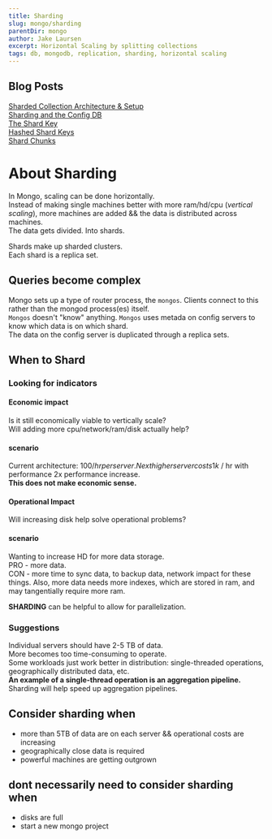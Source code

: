 ```yaml
---
title: Sharding
slug: mongo/sharding
parentDir: mongo
author: Jake Laursen
excerpt: Horizontal Scaling by splitting collections
tags: db, mongodb, replication, sharding, horizontal scaling
---
```


## Blog Posts

[Sharded Collection Architecture & Setup](/mongo/sharding/architecture)  
[Sharding and the Config DB](/mongo/sharding/config-db)  
[The Shard Key](/mongo/sharding/the-shard-key)  
[Hashed Shard Keys](/mongo/sharding/hashed-shard-keys)  
[Shard Chunks](/mongo/sharding/chunks)

# About Sharding

In Mongo, scaling can be done horizontally.  
Instead of making single machines better with more ram/hd/cpu (_vertical scaling_), more machines are added && the data is distributed across machines.  
The data gets divided. Into shards.

Shards make up sharded clusters.  
Each shard is a replica set.

## Queries become complex

Mongo sets up a type of router process, the `mongos`. Clients connect to this rather than the mongod process(es) itself.  
`Mongos` doesn't "know" anything. `Mongos` uses metada on config servers to know which data is on which shard.  
The data on the config server is duplicated through a replica sets.

## When to Shard

### Looking for indicators

#### Economic impact

Is it still economically viable to vertically scale?  
Will adding more cpu/network/ram/disk actually help?

#### scenario

Current architecture: 100$/hr per server.  
Next higher server costs 1k$ / hr with performance 2x performance increase.  
**This does not make economic sense.**

#### Operational Impact

Will increasing disk help solve operational problems?

#### scenario

Wanting to increase HD for more data storage.  
PRO - more data.  
CON - more time to sync data, to backup data, network impact for these things. Also, more data needs more indexes, which are stored in ram, and may tangentially require more ram.

**SHARDING** can be helpful to allow for parallelization.

### Suggestions

Individual servers should have 2-5 TB of data.  
More becomes too time-consuming to operate.  
Some workloads just work better in distribution: single-threaded operations, geographically distributed data, etc.  
**An example of a single-thread operation is an aggregation pipeline.**  
Sharding will help speed up aggregation pipelines.

## Consider sharding when

- more than 5TB of data are on each server && operational costs are increasing
- geographically close data is required
- powerful machines are getting outgrown

## dont necessarily need to consider sharding when

- disks are full
- start a new mongo project
